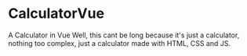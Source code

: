 # CalculatorVue
A Calculator in Vue
Well, this cant be long because it's just a calculator, nothing too complex, just a calculator made with HTML, CSS and JS.

